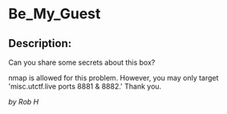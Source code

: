 
# Be_My_Guest
## Description:
Can you share some secrets about this box?

nmap is allowed for this problem. However, you may only target 'misc.utctf.live ports 8881 & 8882.' Thank you.

_by Rob H_

